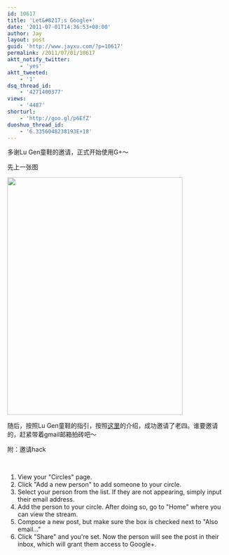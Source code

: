 ```yaml
---
id: 10617
title: 'Let&#8217;s Google+'
date: '2011-07-01T14:36:53+08:00'
author: Jay
layout: post
guid: 'http://www.jayxu.com/?p=10617'
permalink: /2011/07/01/10617
aktt_notify_twitter:
    - 'yes'
aktt_tweeted:
    - '1'
dsq_thread_id:
    - '4271400377'
views:
    - '4487'
shorturl:
    - 'http://goo.gl/p6EfZ'
duoshuo_thread_id:
    - '6.3356048238193E+18'
---
```


<p>多谢Lu Gen童鞋的邀请，正式开始使用G+～</p>
<p>先上一张图</p>
<p><a class="hoverZoomLink" href="http://www.jayxu.com/log/wp-content/uploads/2011/07/google-plus.png"><img alt="" class="alignnone size-medium wp-image-10619 hoverZoomLink" height="541" src="http://www.jayxu.com/log/wp-content/uploads/2011/07/google-plus-400x541.png" width="400" /></a></p>
<p>随后，按照Lu Gen童鞋的指引，按照<a href="http://www.daviddifran.co/home/2011/6/30/access-google-without-an-invite.html" target="_blank">这里</a>的介绍，成功邀请了老四。谁要邀请的，赶紧带着gmail邮箱拍砖吧～</p>
<p>附：邀请hack</p>
<p>&nbsp;</p>
<ol>
	<li>View your &quot;Circles&quot; page.</li>
	<li>Click &quot;Add a new person&quot; to add someone to your circle.</li>
	<li>Select your person from the list. If they are not appearing, simply input their email address.</li>
	<li>Add the person to your circle. After doing so, go to &quot;Home&quot; where you can view the stream.</li>
	<li>Compose a new post, but make sure the box is checked next to &quot;Also email...&quot;</li>
	<li>Click &quot;Share&quot; and you&#39;re set. Now the person will see the post in their inbox, which will grant them access to Google+.&nbsp;</li>
</ol>
<div id="hzImg" style="border-top-width: 1px; border-right-width: 1px; border-bottom-width: 1px; border-left-width: 1px; border-top-style: solid; border-right-style: solid; border-bottom-style: solid; border-left-style: solid; border-top-color: rgb(68, 68, 68); border-right-color: rgb(68, 68, 68); border-bottom-color: rgb(68, 68, 68); border-left-color: rgb(68, 68, 68); line-height: 0; overflow-x: hidden; overflow-y: hidden; padding-top: 2px; padding-right: 2px; padding-bottom: 2px; padding-left: 2px; margin-top: 0px; margin-right: 0px; margin-bottom: 0px; margin-left: 0px; position: absolute; z-index: 2147483647; border-top-left-radius: 3px 3px; border-top-right-radius: 3px 3px; border-bottom-right-radius: 3px 3px; border-bottom-left-radius: 3px 3px; background-image: -webkit-gradient(linear, 0% 0%, 100% 100%, from(rgb(255, 255, 255)), color-stop(0.5, rgb(255, 255, 255)), to(rgb(237, 237, 237))); background-attachment: initial; background-origin: initial; background-clip: initial; background-color: initial; -webkit-box-shadow: rgba(0, 0, 0, 0.597656) 2px 3px 12px; top: 463px; left: 416px; display: none; opacity: 1; background-position: initial initial; background-repeat: initial initial; ">&nbsp;</div>
